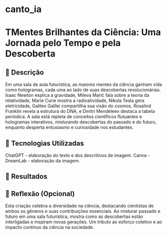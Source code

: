 # canto_ia
# TMentes Brilhantes da Ciência: Uma Jornada pelo Tempo e pela Descoberta

## 📒 Descrição
Em uma sala de aula futurística, as maiores mentes da ciência ganham vida como hologramas, cada uma ao lado de suas descobertas revolucionárias. Isaac Newton explica a gravidade, Mileva Marić fala sobre a teoria da relatividade, Marie Curie mostra a radioatividade, Nikola Tesla gera eletricidade, Galileo Galilei compartilha sua visão do cosmos, Rosalind Franklin revela a estrutura do DNA, e Dmitri Mendeleev destaca a tabela periódica. A sala está repleta de conceitos científicos flutuantes e hologramas interativos, misturando descobertas do passado e do futuro, enquanto desperta entusiasmo e curiosidade nos estudantes.

## 🤖 Tecnologias Utilizadas
ChatGPT - elaboração do texto e dos descritivos de imagem.
Canva - DreamLab - elaboração da imagem. 

## 🚀 Resultados


## 💭 Reflexão (Opcional)
Esta criação celebra a diversidade na ciência, destacando cientistas de ambos os gêneros e suas contribuições essenciais. Ao misturar passado e futuro em uma sala futurística, mostra como as descobertas estão interligadas e inspiram novas gerações. Um tributo ao esforço coletivo e ao impacto contínuo da ciência na sociedade.
